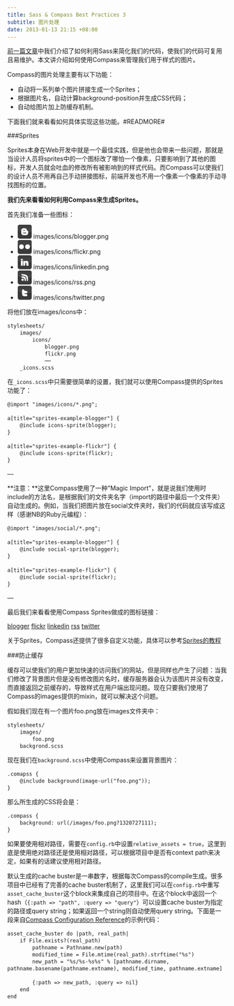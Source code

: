 ```yaml
---
title: Sass & Compass Best Practices 3
subtitle: 图片处理
date: 2013-01-13 21:15 +08:00
---
```


[前一篇文章](/2013/01/09/sass_compass_best_practices_2.html)中我们介绍了如何利用Sass来简化我们的代码，使我们的代码可复用且易维护。本文讲介绍如何使用Compass来管理我们用于样式的图片。

Compass的图片处理主要有以下功能：

* 自动将一系列单个图片拼接生成一个Sprites；
* 根据图片名，自动计算background-position并生成CSS代码；
* 自动给图片加上防缓存机制。

下面我们就来看看如何具体实现这些功能。#READMORE#

###Sprites

Sprites本身在Web开发中就是一个最佳实践，但是他也会带来一些问题，那就是当设计人员将sprites中的一个图标改了哪怕一个像素，只要影响到了其他的图标，开发人员就会吐血的修改所有被影响到的样式代码。而Compass可以使我们的设计人员不用再自己手动拼接图标，前端开发也不用一个像素一个像素的手动寻找图标的位置。

**我们先来看看如何利用Compass来生成Sprites。**

首先我们准备一些图标：

* ![blogger](../stylesheets/images/icons/blogger.png "blogger") images/icons/blogger.png
* ![flickr](../stylesheets/images/icons/flickr.png "flickr") images/icons/flickr.png
* ![linkedin](../stylesheets/images/icons/linkedin.png "linkedin") images/icons/linkedin.png
* ![rss](../stylesheets/images/icons/rss.png "rss") images/icons/rss.png
* ![twitter](../stylesheets/images/icons/twitter.png "twitter") images/icons/twitter.png

将他们放在images/icons中：

	stylesheets/
		images/
			icons/
				blogger.png
				flickr.png
				⋯⋯
		_icons.scss

在`_icons.scss`中只需要很简单的设置，我们就可以使用Compass提供的Sprites功能了：

	@import "images/icons/*.png";
	
	a[title="sprites-example-blogger"] {
		@include icons-sprite(blogger);
	}

	a[title="sprites-example-flickr"] {
		@include icons-sprite(flickr);
	}
	
	⋯⋯

**注意：**这里Compass使用了一种"Magic Import"，就是说我们使用时include的方法名，是根据我们的文件夹名字（import的路径中最后一个文件夹）自动生成的。例如，当我们把图片放在social文件夹时，我们的代码就应该写成这样（感谢NB的Ruby元编程）：

	@import "images/social/*.png";
	
	a[title="sprites-example-blogger"] {
		@include social-sprite(blogger);
	}

	a[title="sprites-example-flickr"] {
		@include social-sprite(flickr);
	}
	
	⋯⋯

最后我们来看看使用Compass Sprites做成的图标链接：

[blogger](http://www.zation.com "sprites-example-blogger")
[flickr](http://www.flickr.com "sprites-example-flickr")
[linkedin](http://www.linkedin.com "sprites-example-linkedin")
[rss](http://www.google.com/reader/ "sprites-example-rss")
[twitter](/feed.xml "sprites-example-twitter")

关于Sprites，Compass还提供了很多自定义功能，具体可以参考[Sprites的教程](http://compass-style.org/help/tutorials/spriting/)

###防止缓存

缓存可以使我们的用户更加快速的访问我们的网站，但是同样也产生了问题：当我们修改了背景图片但是没有修改图片名时，缓存服务器会认为该图片并没有改变，而直接返回之前缓存的，导致样式在用户端出现问题。现在只要我们使用了Compass的images提供的mixin，就可以解决这个问题。

假如我们现在有一个图片foo.png放在images文件夹中：

	stylesheets/
		images/
			foo.png
		backgrond.scss

现在我们在`background.scss`中使用Compass来设置背景图片：

	.comapss {
		@include background(image-url("foo.png"));
	}

那么所生成的CSS将会是：

	.compass {
		background: url(/images/foo.png?1320727111);
	}

如果要使用相对路径，需要在`config.rb`中设置`relative_assets = true`，这里到底是使用绝对路径还是使用相对路径，可以根据项目中是否有context path来决定，如果有的话建议使用相对路径。

默认生成的cache buster是一串数字，根据每次Compass的compile生成。很多项目中已经有了完善的cache buster机制了，这里我们可以在`config.rb`中重写`asset_cache_buster`这个block来集成自己的项目中。在这个block中返回一个hash（`{:path => "path", :query => "query"`）可以设置cache buster为指定的路径或query string；如果返回一个string则自动使用query string。下面是一段来自[Compass Configuration Reference](http://compass-style.org/help/tutorials/configuration-reference/)的示例代码：

	asset_cache_buster do |path, real_path|
		if File.exists?(real_path)
			pathname = Pathname.new(path)
			modified_time = File.mtime(real_path).strftime("%s")
			new_path = "%s/%s-%s%s" % [pathname.dirname, pathname.basename(pathname.extname), modified_time, pathname.extname]

			{:path => new_path, :query => nil}
		end
	end